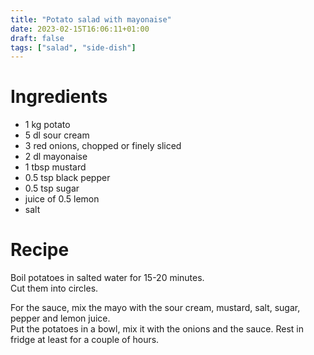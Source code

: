 ```yaml
---
title: "Potato salad with mayonaise"
date: 2023-02-15T16:06:11+01:00
draft: false
tags: ["salad", "side-dish"]
---
```


# Ingredients

 - 1 kg potato
 - 5 dl sour cream
 - 3 red onions, chopped or finely sliced
 - 2 dl mayonaise
 - 1 tbsp mustard
 - 0.5 tsp black pepper
 - 0.5 tsp sugar
 - juice of 0.5 lemon
 - salt

# Recipe

Boil potatoes in salted water for 15-20 minutes.  
Cut them into circles.

For the sauce, mix the mayo with the sour cream, mustard, salt, sugar, pepper and lemon juice.  
Put the potatoes in a bowl, mix it with the onions and the sauce. Rest in fridge at least for a couple of hours.

